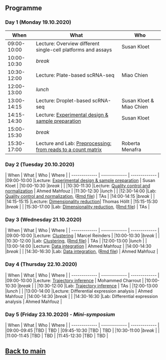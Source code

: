 ## Programme

### Day 1 (Monday 19.10.2020)
| When | What | Who |
| ------------- | ------------- | ------------- |
|09:00-10:00 |Lecture: Overview different single-cell platforms and assays | Susan Kloet |
|10:00-10:30 |_break_ |  |
|10:30-12:00 |Lecture: Plate-based scRNA-seq | Miao Chien |
|12:00-13:00 |_lunch_ |  |
|13:00-14:15 |Lecture: Droplet-based scRNA-seq | Susan Kloet & Miao Chien |
|14:15-14:30 |Lecture: [Experimental design & sample preparation](Day1/Sample_prep_and_experimental_design.pdf) | Susan Kloet |
|15:00-15:30 |_break_ | |
|15:30-17:00 |Lecture and Lab: [Preprocessing: from reads to a count matrix](Day1/SingleCell_pre-processing.pdf) | Roberta Menafra |

### Day 2 (Tuesday 20.10.2020)
| When | What | Who | Where |
| ------------- | ------------- | ------------- |
|09:00-10:00 |Lecture: [Experimental design & sample preparation](Day1/Sample_prep_and_experimental_design.pdf) | Susan Kloet |
|10:00-10:30 |_break_ |  |
|10:30-11:30 |Lecture: [Quality control and normalization](session-qc-normalization/QC&normalization_AM.pdf) | Ahmed Mahfouz |
|11:30-12:30 |_lunch_ |  |
|12:30-14:00 |Lab: [Quality control and normalization](session-qc-normalization/QC_Normalization.md), ([Rmd file](session-qc-normalization/QC_Normalization.Rmd)) | TAs |
|14:00-14:15 |_break_ | |
|14:15-15:15 |Lecture: [Dimensionality reduction](session-dimensionalityreduction/Dimensionality_Reduction.pdf)| Thomas Höllt |
|15:15-15:30 |_break_ | |
|15:30-17:00 |Lab: [Dimensionality reduction](session-dimensionalityreduction/Dimensionality_Reduction.md), ([Rmd file](session-dimensionalityreduction/Dimensionality_Reduction.rmd)) | TAs |

### Day 3 (Wednesday 21.10.2020)
| When | What | Who | Where |
| ------------- | ------------- | ------------- |
|09:00-10:00 |Lecture: [Clustering](session-clustering/Clustering.pdf) | Marcel Reinders |
|10:00-10:30 |_break_ |  |
|10:30-12:00 |Lab: [Clustering](session-clustering/Clustering.md), ([Rmd file](session-clustering/Clustering.Rmd)) | TAs |
|12:00-13:00 |_lunch_ |  |
|13:00-14:00 |Lecture: [Data integration](session-integration/Data_Integration.pdf) | Ahmed Mahfouz |
|14:00-14:30 |_break_ | |
|14:30-16:30 |Lab: [Data integration](session-integration/Data_Integration.md), ([Rmd file](session-integration/Data_Integration.Rmd)) | Ahmed Mahfouz |

### Day 4 (Thursday 22.10.2020)
| When | What | Who | Where |
| ------------- | ------------- | ------------- |
|09:00-10:00 |Lecture: [Trajectory inference](session-trajectories/Trajectory_inference.pdf) | Mohammed Charrout |
|10:00-10:30 |_break_ |  |
|10:30-12:00 |Lab: [Trajectory inference](session-trajectories/session-trajectories.md) | TAs |
|12:00-13:00 |_lunch_ |  |
|13:00-14:00 |Lecture: Differential expression analysis | Ahmed Mahfouz |
|14:00-14:30 |_break_ | |
|14:30-16:30 |Lab: Differential expression analysis | Ahmed Mahfouz |

### Day 5 (Friday 23.10.2020) - _Mini-symposium_
| When | What | Who | Where |
| ------------- | ------------- | ------------- |
|09:00-09:45 |TBD | TBD |
|09:45-10:30 |TBD | TBD |
|10:30-11:00 |_break_ | |
|11:00-11:45 |TBD | TBD |
|11:45-12:30 |TBD | TBD |


## [Back to main](README.md)
